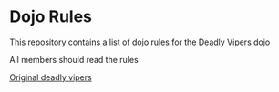 Dojo Rules
==========

This repository contains a list of dojo rules for the Deadly Vipers dojo

All members should read the rules

[Original deadly vipers](https://github.com/deadlyvipers)
